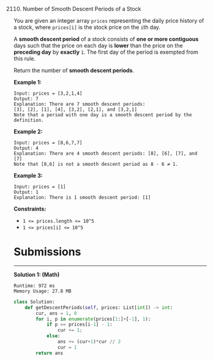 2110. Number of Smooth Descent Periods of a Stock

You are given an integer array `prices` representing the daily price history of a stock, where `prices[i]` is the stock price on the `i`th day.

A **smooth descent period** of a stock consists of **one or more contiguous** days such that the price on each day is **lower** than the price on the **preceding day** by **exactly** `1`. The first day of the period is exempted from this rule.

Return the number of **smooth descent periods**.

 

**Example 1:**
```
Input: prices = [3,2,1,4]
Output: 7
Explanation: There are 7 smooth descent periods:
[3], [2], [1], [4], [3,2], [2,1], and [3,2,1]
Note that a period with one day is a smooth descent period by the definition.
```

**Example 2:**
```
Input: prices = [8,6,7,7]
Output: 4
Explanation: There are 4 smooth descent periods: [8], [6], [7], and [7]
Note that [8,6] is not a smooth descent period as 8 - 6 ≠ 1.
```

**Example 3:**
```
Input: prices = [1]
Output: 1
Explanation: There is 1 smooth descent period: [1]
```

**Constraints:**

* `1 <= prices.length <= 10^5`
* `1 <= prices[i] <= 10^5`

# Submissions
---
**Solution 1: (Math)**
```
Runtime: 972 ms
Memory Usage: 27.8 MB
```
```python
class Solution:
    def getDescentPeriods(self, prices: List[int]) -> int:
        cur, ans = 1, 0
        for i, p in enumerate(prices[1:]+[-1], 1):
            if p == prices[i-1] - 1:
                cur += 1;
            else:
                ans += (cur+1)*cur // 2
                cur = 1
        return ans
```
